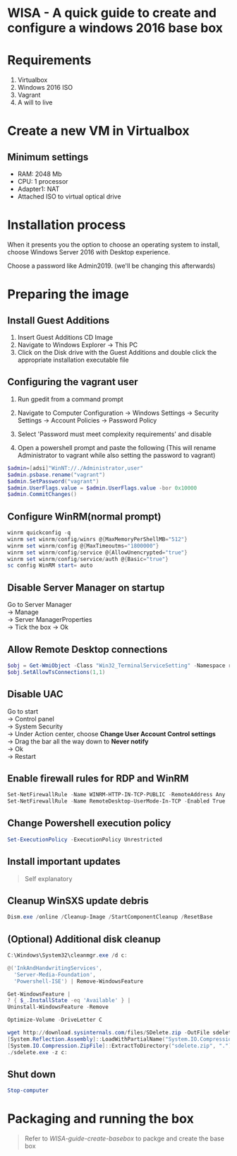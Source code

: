 # WISA - A quick guide to create and configure a windows 2016 base box

# Requirements
1. Virtualbox
2. Windows 2016 ISO
3. Vagrant
4. A will to live


# Create a new VM in Virtualbox
## Minimum settings  
* RAM: 2048 Mb  
* CPU: 1 processor  
* Adapter1: NAT  
* Attached ISO to virtual optical drive  

# Installation process
When it presents you the option to choose an operating system to install, choose Windows Server 2016 with Desktop experience.  

Choose a password like Admin2019. (we'll be changing this afterwards)  

# Preparing the image
## Install Guest Additions
1. Insert Guest Additions CD Image
2. Navigate to Windows Explorer -> This PC
3. Click on the Disk drive with the Guest Additions and double click the appropriate installation executable file

## Configuring the vagrant user
1. Run gpedit from a command prompt
2. Navigate to Computer Configuration -> Windows Settings -> Security Settings -> Account Policies -> Password Policy
3. Select 'Password must meet complexity requirements' and disable

4. Open a powershell prompt and paste the following (This will rename Administrator to vagrant while also setting the password to vagrant)

```Powershell
$admin=[adsi]"WinNT://./Administrator,user"
$admin.psbase.rename("vagrant")
$admin.SetPassword("vagrant")
$admin.UserFlags.value = $admin.UserFlags.value -bor 0x10000
$admin.CommitChanges()
```

## Configure WinRM(normal prompt)
```Powershell
winrm quickconfig -q
winrm set winrm/config/winrs @{MaxMemoryPerShellMB="512"}
winrm set winrm/config @{MaxTimeoutms="1800000"}
winrm set winrm/config/service @{AllowUnencrypted="true"}
winrm set winrm/config/service/auth @{Basic="true"}
sc config WinRM start= auto
```

## Disable Server Manager on startup
Go to Server Manager  
-> Manage  
-> Server ManagerProperties  
-> Tick the box
-> Ok

## Allow Remote Desktop connections
```Powershell
$obj = Get-WmiObject -Class "Win32_TerminalServiceSetting" -Namespace root\cimv2\terminalservices
$obj.SetAllowTsConnections(1,1)
```

## Disable UAC
Go to start  
-> Control panel  
-> System Security   
-> Under Action center, choose **Change User Account Control settings**  
-> Drag the bar all the way down to **Never notify**  
-> Ok  
-> Restart

## Enable firewall rules for RDP and WinRM
```Powershell
Set-NetFirewallRule -Name WINRM-HTTP-IN-TCP-PUBLIC -RemoteAddress Any
Set-NetFirewallRule -Name RemoteDesktop-UserMode-In-TCP -Enabled True
```

## Change Powershell execution policy
```Powershell
Set-ExecutionPolicy -ExecutionPolicy Unrestricted
```

## Install important updates
> Self explanatory

## Cleanup WinSXS update debris
```Powershell
Dism.exe /online /Cleanup-Image /StartComponentCleanup /ResetBase
```

## (Optional) Additional disk cleanup
```Powershell
C:\Windows\System32\cleanmgr.exe /d c:

@('InkAndHandwritingServices',
  'Server-Media-Foundation',
  'Powershell-ISE') | Remove-WindowsFeature

Get-WindowsFeature | 
? { $_.InstallState -eq 'Available' } | 
Uninstall-WindowsFeature -Remove

Optimize-Volume -DriveLetter C

wget http://download.sysinternals.com/files/SDelete.zip -OutFile sdelete.zip
[System.Reflection.Assembly]::LoadWithPartialName("System.IO.Compression.FileSystem")
[System.IO.Compression.ZipFile]::ExtractToDirectory("sdelete.zip", ".") 
./sdelete.exe -z c:
```

## Shut down
```Powershell
Stop-computer
```

# Packaging and running the box
> Refer to *WISA-guide-create-basebox* to packge and create the base box



